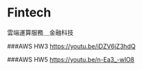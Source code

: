 # Fintech
雲端運算服務＿金融科技


###AWS HW3
<https://youtu.be/iDZV6jZ3hdQ>

###AWS HW5
<https://youtu.be/n-Ea3_-wlO8>

